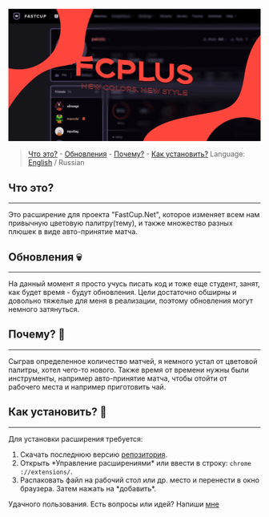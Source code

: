![FCPLUS](https://raw.githubusercontent.com/delirxgod/FCPlus/master/images/preview.png)

> [Что это?](https://github.com/delirxgod/FCPlus#what-is) -
> [Обновления](https://github.com/delirxgod/FCPlus#what-is) -
> [Почему?](https://github.com/delirxgod/FCPlus#what-is) -
> [Как установить?](https://github.com/delirxgod/FCPlus#what-is)
>  Language: [English](https://github.com/delirxgod/FCPlus) / Russian


## Что это?
----------------------------------------
Это расширение для проекта "FastCup.Net", которое изменяет всем нам привычную цветовую палитру(тему), и также множество разных плюшек в виде авто-принятие матча.

## Обновления :skull:
----------------------------------------
На данный момент я просто учусь писать код и тоже еще студент, занят, как будет время - будут обновления. Цели достаточно обширны и довольно тяжелые для меня в реализации, поэтому обновления могут немного затянуться.

## Почему? :woozy_face:
----------------------------------------
Сыграв определенное количество матчей, я немного устал от цветовой палитры, хотел чего-то нового. Также время от времени нужны были инструменты, например авто-принятие матча, чтобы отойти от рабочего места и например приготовить чай.

## Как установить? :hear_no_evil:
----------------------------------------
Для установки расширения требуется:
1. Скачать последнюю версию [репозитория](https://github.com/delirxgod/FCPlus/releases).
2. Открыть \*Управление расширениями\* или ввести в строку: `chrome ://extensions/`.
3. Распаковать файл на рабочий стол или др. место и перенести в окно браузера. Затем нажать на \*добавить\*.

Удачного пользования. Есть вопросы или идей? Напиши [мне](https://vk.com/d3lir)